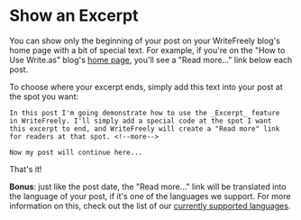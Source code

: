 # Show an Excerpt

You can show only the beginning of your post on your WriteFreely blog's home page with a bit of special text. For example, if you're on the "How to Use Write.as" blog's [home page](https://howto.write.as/), you'll see a "Read more..." link below each post.

To choose where your excerpt ends, simply add this text into your post at the spot you want:

```
In this post I'm going demonstrate how to use the _Excerpt_ feature 
in WriteFreely. I'll simply add a special code at the spot I want 
this excerpt to end, and WriteFreely will create a "Read more" link 
for readers at that spot. <!--more-->

Now my post will continue here...
```
That's it!

**Bonus**: just like the post date, the "Read more..." link will be translated into the language of your post, if it's one of the languages we support. For more information on this, check out the list of our [currently supported languages](https://poeditor.com/join/project/TIZ6HFRFdE).
